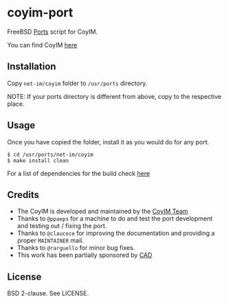 coyim-port
==========

FreeBSD [Ports][5] script for CoyIM.

You can find CoyIM [here][1]

Installation
------------

Copy `net-im/coyim` folder to `/usr/ports` directory.

NOTE: If your ports directory is different from above, copy to the respective
place.

Usage
-----

Once you have copied the folder, install it as you would do for any port.

`$ cd /usr/ports/net-im/coyim`<br>
`$ make install clean`

For a list of dependencies for the build check [here][2]

Credits
-------

* The CoyIM is developed and maintained by the [CoyIM Team][3]
* Thanks to `@ppaeps` for a machine to do and test the port development and
  testing out / fixing the port.
* Thanks to `@claucece` for improving the documentation and providing a proper
  `MAINTAINER` mail.
* Thanks to `@rarguello` for minor bug fixes.  
* This work has been partially sponsored by [CAD][4]

License
-------

BSD 2-clause. See LICENSE.

[1]: https://coy.im/
[2]: https://github.com/coyim/coyim
[3]: https://github.com/orgs/coyim/people
[4]: https://autonomia.digital/
[5]: https://www.freshports.org/net-im/coyim
